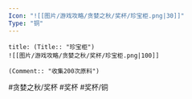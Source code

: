 ```yaml
---
Icon: "![[图片/游戏攻略/贪婪之秋/奖杯/珍宝柜.png|30]]"
Type: "铜"
---
```

```ad-common-bronze-trophy
title: (Title:: "珍宝柜")
![[图片/游戏攻略/贪婪之秋/奖杯/珍宝柜.png|100]]

(Comment:: "收集200次原料")
```

#贪婪之秋/奖杯 #奖杯 #奖杯/铜
